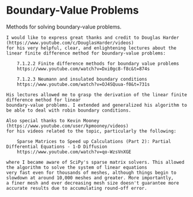 # Boundary-Value Problems
Methods for solving boundary-value problems.

    I would like to express great thanks and credit to Douglas Harder (https://www.youtube.com/c/DouglasHarder/videos)
    for his very helpful, clear, and enlightening lectures about the linear finite difference method for boundary-value problems:
        
        7.1.2.2 Finite difference methods for boundary value problems
        https://www.youtube.com/watch?v=Dxi0gc8-f8c&t=874s
        
        7.1.2.3 Neumann and insulated boundary conditions
        https://www.youtube.com/watch?v=OJ4SQuua-f0&t=731s
        
    His lectures allowed me to grasp the derivation of the linear finite difference method for linear
    boundary-value problems. I extended and generalized his algorithm to be able to deal with robin boundary conditions.
    
    Also special thanks to Kevin Mooney (https://www.youtube.com/user/kpmooney/videos)
    for his videos related to the topic, particularly the following:
        
        Sparse Matrices to Speed up Calculations (Part 2): Partial Differential Equations - 1-D Diffusion
        https://www.youtube.com/watch?v=qo-WzsVnXGE
        
    where I became aware of SciPy's sparse matrix solvers. This allowed the algorithm to solve the system of linear equations
    very fast even for thousands of meshes, although things begin to slowdown at around 10,000 meshes and greater. More importantly,
    a finer mesh and ever decreasing mesh size doesn't guarantee more accurate results due to accumulating round-off error.
